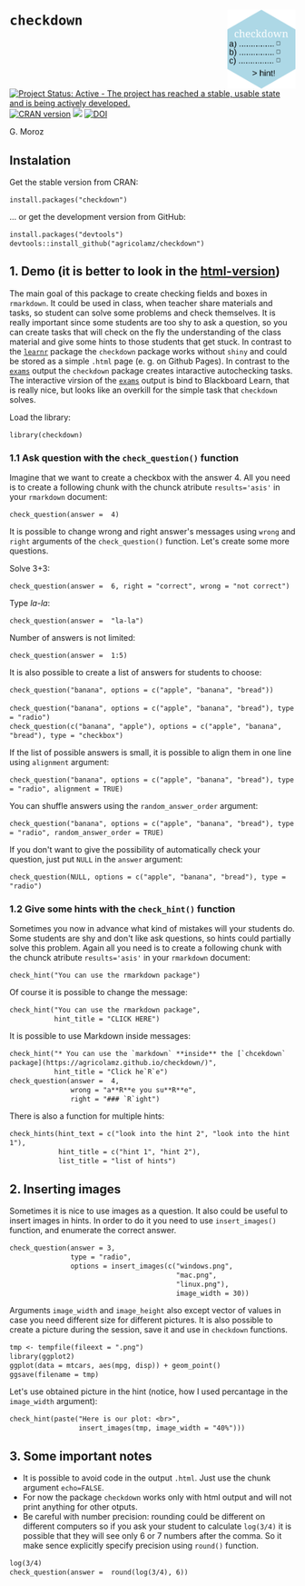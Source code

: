 # `checkdown` <img src="man/figures/logo.png" align="right" width="120" />

[![Project Status: Active - The project has reached a stable, usable state and is being actively developed.](http://www.repostatus.org/badges/latest/active.svg)](http://www.repostatus.org/#active)
[![CRAN version](http://www.r-pkg.org/badges/version/checkdown)](https://cran.r-project.org/package=checkdown)
[![](http://cranlogs.r-pkg.org/badges/grand-total/checkdown)](https://CRAN.R-project.org/package=checkdown)
[![DOI](https://zenodo.org/badge/240126674.svg)](https://zenodo.org/badge/latestdoi/240126674)

G. Moroz

## Instalation

Get the stable version from CRAN:

```{r, eval=FALSE}
install.packages("checkdown")
```

… or get the development version from GitHub:

```{r, eval=FALSE}
install.packages("devtools")
devtools::install_github("agricolamz/checkdown")
```

## 1. Demo (it is better to look in the [html-version](https://agricolamz.github.io/checkdown/))

The main goal of this package to create checking fields and boxes in `rmarkdown`. It could be used in class, when teacher share materials and tasks, so student can solve some problems and check themselves. It is really important since some students are too shy to ask a question, so you can create tasks that will check on the fly the understanding of the class material and give some hints to those students that get stuck. In contrast to the [`learnr`](https://rstudio.github.io/learnr/index.html) package the `checkdown` package works without `shiny` and could be stored as a simple `.html` page (e. g. on Github Pages). In contrast to the [`exams`](http://www.r-exams.org/) output the `checkdown` package creates intaractive autochecking tasks. The interactive virsion of the [`exams`](http://www.r-exams.org/) output is bind to Blackboard Learn, that is really nice, but looks like an overkill for the simple task that `checkdown` solves.

Load the library:

```{r}
library(checkdown)
```

### 1.1 Ask question with the `check_question()` function

Imagine that we want to create a checkbox with the answer 4. All you need is to create a following chunk with the chunck atribute `results='asis'` in your `rmarkdown` document:
```{r, results='asis'}
check_question(answer =  4)
```

It is possible to change wrong and right answer's messages using `wrong` and `right` arguments of the `check_question()` function. Let's create some more questions.

Solve 3+3:
```{r, results='asis'}
check_question(answer =  6, right = "correct", wrong = "not correct")
```

Type *la-la*:
```{r, results='asis'}
check_question(answer =  "la-la")
```

Number of answers is not limited:
```{r, results='asis'}
check_question(answer =  1:5)
```

It is also possible to create a list of answers for students to choose:

```{r, results="asis"}
check_question("banana", options = c("apple", "banana", "bread"))

check_question("banana", options = c("apple", "banana", "bread"), type = "radio")
check_question(c("banana", "apple"), options = c("apple", "banana", "bread"), type = "checkbox")
```

If the list of possible answers is small, it is possible to align them in one line using `alignment` argument:

```{r, results="asis"}
check_question("banana", options = c("apple", "banana", "bread"), type = "radio", alignment = TRUE)
```

You can shuffle answers using the `random_answer_order` argument:
```{r, results="asis"}
check_question("banana", options = c("apple", "banana", "bread"), type = "radio", random_answer_order = TRUE)
```

If you don't want to give the possibility of automatically check your question, just put `NULL` in the `answer` argument:

```{r, results="asis"}
check_question(NULL, options = c("apple", "banana", "bread"), type = "radio")
```

### 1.2 Give some hints with the `check_hint()` function

Sometimes you now in advance what kind of mistakes will your students do. Some students are shy and don't like ask questions, so hints could partially solve  this problem. Again all you need is to create a following chunk with the chunck atribute `results='asis'` in your `rmarkdown` document:

```{r, results="asis"}
check_hint("You can use the rmarkdown package")
```

Of course it is possible to change the message:
```{r, results="asis"}
check_hint("You can use the rmarkdown package",
           hint_title = "CLICK HERE")
```

It is possible to use Markdown inside messages:

```{r, results="asis"}
check_hint("* You can use the `markdown` **inside** the [`chcekdown` package](https://agricolamz.github.io/checkdown/)",
           hint_title = "Click he`R`e")
check_question(answer =  4, 
               wrong = "a**R**e you su**R**e", 
               right = "### `R`ight")
```

There is also a function for multiple hints:

```{r, results="asis"}
check_hints(hint_text = c("look into the hint 2", "look into the hint 1"),
            hint_title = c("hint 1", "hint 2"), 
            list_title = "list of hints")
```

## 2. Inserting images

Sometimes it is nice to use images as a question. It also could be useful to insert images in hints. In order to do it you need to use `insert_images()` function, and enumerate the correct answer.

```{r, results="asis"}
check_question(answer = 3, 
               type = "radio",
               options = insert_images(c("windows.png", 
                                         "mac.png",
                                         "linux.png"), 
                                         image_width = 30))
```

Arguments `image_width` and `image_height` also except vector of values in case you need different size for different pictures. It is also possible to create a picture during the session, save it and use in `checkdown` functions.

```{r}
tmp <- tempfile(fileext = ".png")
library(ggplot2)
ggplot(data = mtcars, aes(mpg, disp)) + geom_point()
ggsave(filename = tmp)
```

Let's use obtained picture in the hint (notice, how I used percantage in the `image_width` argument):

```{r, results="asis"}
check_hint(paste("Here is our plot: <br>", 
                 insert_images(tmp, image_width = "40%")))
```

## 3. Some important notes

* It is possible to avoid code in the output `.html`. Just use the chunk argument `echo=FALSE`.
* For now the package `checkdown` works only with html output and will not print anything for other otputs.
* Be careful with number precision: rounding could be different on different computers so if you ask your student to calculate `log(3/4)` it is possible that they will see only 6 or 7 numbers after the comma. So it make sence explicitly specify precision using `round()` function.

```{r, results="asis"}
log(3/4)
check_question(answer =  round(log(3/4), 6))
```
